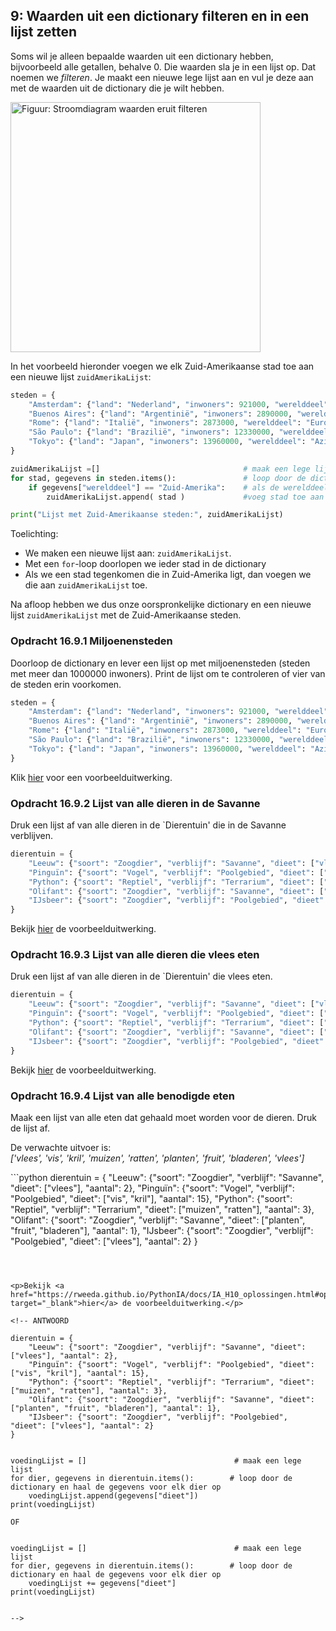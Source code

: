 <!-- Verbeterde versie van H16_IA_9_filteren.md -->

## 9: Waarden uit een dictionary filteren en in een lijst zetten

<p>Soms wil je alleen bepaalde waarden uit een dictionary hebben, bijvoorbeeld alle getallen, behalve 0. Die waarden sla je in een lijst op. Dat noemen we <i>filteren</i>. Je maakt een nieuwe lege lijst aan en vul je deze aan met de waarden uit de dictionary die je wilt hebben.</p>

<p><img src="https://course.cs.ru.nl/pythonVO/img/10.2FilterWeekendenEruit_Stroomdiagram.png" alt="Figuur: Stroomdiagram waarden eruit filteren" width="400"></p>


<p>In het voorbeeld hieronder voegen we elk Zuid-Amerikaanse stad toe aan een nieuwe lijst <code>zuidAmerikaLijst</code>:</p>



```python
steden = {
    "Amsterdam": {"land": "Nederland", "inwoners": 921000, "werelddeel": "Europa"},
    "Buenos Aires": {"land": "Argentinië", "inwoners": 2890000, "werelddeel": "Zuid-Amerika"},
    "Rome": {"land": "Italië", "inwoners": 2873000, "werelddeel": "Europa"},
    "São Paulo": {"land": "Brazilië", "inwoners": 12330000, "werelddeel": "Zuid-Amerika"},
    "Tokyo": {"land": "Japan", "inwoners": 13960000, "werelddeel": "Azië"}
}

zuidAmerikaLijst =[]                                # maak een lege lijst
for stad, gegevens in steden.items():               # loop door de dictionary en haal de gegevens voor elke stad op
	if gegevens["werelddeel"] == "Zuid-Amerika":    # als de werelddeel Zuid-Amerika is
		zuidAmerikaLijst.append( stad )	            #voeg stad toe aan zuidAmerikaLijst

print("Lijst met Zuid-Amerikaanse steden:", zuidAmerikaLijst)
```

<p>Toelichting:</p>
<ul>
    <li>We maken een nieuwe lijst aan: <code>zuidAmerikaLijst</code>.</li>
    <li>Met een <code>for</code>-loop doorlopen we ieder stad in de dictionary</li>
    <li>Als we een stad tegenkomen die in Zuid-Amerika ligt, dan voegen we die aan <code>zuidAmerikaLijst</code> toe.</li>
</ul>
Na afloop hebben we dus onze oorspronkelijke dictionary en een nieuwe lijst <code>zuidAmerikaLijst</code> met de Zuid-Amerikaanse steden.

### Opdracht 16.9.1 Miljoenensteden

Doorloop de dictionary en lever een lijst op met miljoenensteden (steden met meer dan 1000000 inwoners). Print de lijst om te controleren of vier van de steden erin voorkomen.


```python
steden = {
    "Amsterdam": {"land": "Nederland", "inwoners": 921000, "werelddeel": "Europa"},
    "Buenos Aires": {"land": "Argentinië", "inwoners": 2890000, "werelddeel": "Zuid-Amerika"},
    "Rome": {"land": "Italië", "inwoners": 2873000, "werelddeel": "Europa"},
    "São Paulo": {"land": "Brazilië", "inwoners": 12330000, "werelddeel": "Zuid-Amerika"},
    "Tokyo": {"land": "Japan", "inwoners": 13960000, "werelddeel": "Azië"}
}


```

<p>Klik <a href="https://rweeda.github.io/PythonIA/docs/IA_H15_oplossingen.html#opgave1691">hier</a> voor een voorbeelduitwerking.</p>

<!-- ANTWOORD
miljoenenstedenLijst =[]                            # maak een lege lijst
for stad, gegevens in steden.items():               # loop door de dictionary en haal de gegevens voor elke stad op
	if gegevens["inwoners"] > 1000000 :              # als er meer dan 1 miljoen inwoners zijn
		miljoenenstedenLijst.append( stad )	        # voeg stad toe aan miljoenenstedenLijst

print("Lijst met miljoenensteden:", miljoenenstedenLijst)
-->


### Opdracht 16.9.2 Lijst van alle dieren in de Savanne

Druk een lijst af van alle dieren in de `Dierentuin' die in de Savanne verblijven.


```python
dierentuin = {
    "Leeuw": {"soort": "Zoogdier", "verblijf": "Savanne", "dieet": ["vlees"], "aantal": 2},
    "Pinguïn": {"soort": "Vogel", "verblijf": "Poolgebied", "dieet": ["vis", "kril"], "aantal": 15},
    "Python": {"soort": "Reptiel", "verblijf": "Terrarium", "dieet": ["muizen", "ratten"], "aantal": 3},
    "Olifant": {"soort": "Zoogdier", "verblijf": "Savanne", "dieet": ["planten", "fruit", "bladeren"], "aantal": 1},
    "IJsbeer": {"soort": "Zoogdier", "verblijf": "Poolgebied", "dieet": ["vlees"], "aantal": 2}
}
```


<p>Bekijk <a href="https://rweeda.github.io/PythonIA/docs/IA_H10_oplossingen.html#opgave1692" target="_blank">hier</a> de voorbeelduitwerking.</p>

<!--
dierentuin = {
    "Leeuw": {"soort": "Zoogdier", "verblijf": "Savanne", "dieet": ["vlees"], "aantal": 2},
    "Pinguïn": {"soort": "Vogel", "verblijf": "Poolgebied", "dieet": ["vis", "kril"], "aantal": 15},
    "Python": {"soort": "Reptiel", "verblijf": "Terrarium", "dieet": ["muizen", "ratten"], "aantal": 3},
    "Olifant": {"soort": "Zoogdier", "verblijf": "Savanne", "dieet": ["planten", "fruit", "bladeren"], "aantal": 1},
    "IJsbeer": {"soort": "Zoogdier", "verblijf": "Poolgebied", "dieet": ["vlees"], "aantal": 2}
}

savanneLijst = []                                 # maak een lege lijst
for dier, gegevens in dierentuin.items():        # loop door de dictionary en haal de gegevens voor elk dier op
    if gegevens["verblijf"] == "Savanne":         # als het verblijf de Savanne is
        savanneLijst.append(dier)                  # voeg het dier toe aan savanneLijst

print(savanneLijst)
-->

### Opdracht 16.9.3 Lijst van alle dieren die vlees eten

Druk een lijst af van alle dieren in de `Dierentuin' die vlees eten.



```python
dierentuin = {
    "Leeuw": {"soort": "Zoogdier", "verblijf": "Savanne", "dieet": ["vlees"], "aantal": 2},
    "Pinguïn": {"soort": "Vogel", "verblijf": "Poolgebied", "dieet": ["vis", "kril"], "aantal": 15},
    "Python": {"soort": "Reptiel", "verblijf": "Terrarium", "dieet": ["muizen", "ratten"], "aantal": 3},
    "Olifant": {"soort": "Zoogdier", "verblijf": "Savanne", "dieet": ["planten", "fruit", "bladeren"], "aantal": 1},
    "IJsbeer": {"soort": "Zoogdier", "verblijf": "Poolgebied", "dieet": ["vlees"], "aantal": 2}
}

```


<p>Bekijk <a href="https://rweeda.github.io/PythonIA/docs/IA_H10_oplossingen.html#opgave16.9.3" target="_blank">hier</a> de voorbeelduitwerking.</p>

<!--
dierentuin = {
    "Leeuw": {"soort": "Zoogdier", "verblijf": "Savanne", "dieet": ["vlees"], "aantal": 2},
    "Pinguïn": {"soort": "Vogel", "verblijf": "Poolgebied", "dieet": ["vis", "kril"], "aantal": 15},
    "Python": {"soort": "Reptiel", "verblijf": "Terrarium", "dieet": ["muizen", "ratten"], "aantal": 3},
    "Olifant": {"soort": "Zoogdier", "verblijf": "Savanne", "dieet": ["planten", "fruit", "bladeren"], "aantal": 1},
    "IJsbeer": {"soort": "Zoogdier", "verblijf": "Poolgebied", "dieet": ["vlees"], "aantal": 2}
}

vleesDiet = []                                 # maak een lege lijst
for dier, gegevens in dierentuin.items():        # loop door de dictionary en haal de gegevens voor elk dier op
    if "vlees" in gegevens["dieet"]:            # als er vlees in het dieet van het dier zit
        vleesDiet.append(dier)                  # voeg het dier toe aan vleesDiet

print(vleesDiet)
-->

### Opdracht 16.9.4 Lijst van alle benodigde eten

<p>Maak een lijst van alle eten dat gehaald moet worden voor de dieren. Druk de lijst af.</p>
<p>
<p>De verwachte uitvoer is:<br>
<i>  ['vlees', 'vis', 'kril', 'muizen', 'ratten', 'planten', 'fruit', 'bladeren', 'vlees']
</i>
</p>
```python
dierentuin = {
    "Leeuw": {"soort": "Zoogdier", "verblijf": "Savanne", "dieet": ["vlees"], "aantal": 2},
    "Pinguïn": {"soort": "Vogel", "verblijf": "Poolgebied", "dieet": ["vis", "kril"], "aantal": 15},
    "Python": {"soort": "Reptiel", "verblijf": "Terrarium", "dieet": ["muizen", "ratten"], "aantal": 3},
    "Olifant": {"soort": "Zoogdier", "verblijf": "Savanne", "dieet": ["planten", "fruit", "bladeren"], "aantal": 1},
    "IJsbeer": {"soort": "Zoogdier", "verblijf": "Poolgebied", "dieet": ["vlees"], "aantal": 2}
}

```

  

<p>Bekijk <a href="https://rweeda.github.io/PythonIA/docs/IA_H10_oplossingen.html#opgave1694" target="_blank">hier</a> de voorbeelduitwerking.</p>

<!-- ANTWOORD

dierentuin = {
    "Leeuw": {"soort": "Zoogdier", "verblijf": "Savanne", "dieet": ["vlees"], "aantal": 2},
    "Pinguïn": {"soort": "Vogel", "verblijf": "Poolgebied", "dieet": ["vis", "kril"], "aantal": 15},
    "Python": {"soort": "Reptiel", "verblijf": "Terrarium", "dieet": ["muizen", "ratten"], "aantal": 3},
    "Olifant": {"soort": "Zoogdier", "verblijf": "Savanne", "dieet": ["planten", "fruit", "bladeren"], "aantal": 1},
    "IJsbeer": {"soort": "Zoogdier", "verblijf": "Poolgebied", "dieet": ["vlees"], "aantal": 2}
}


voedingLijst = []                                 # maak een lege lijst
for dier, gegevens in dierentuin.items():        # loop door de dictionary en haal de gegevens voor elk dier op
    voedingLijst.append(gegevens["dieet"])                   
print(voedingLijst)

OF


voedingLijst = []                                 # maak een lege lijst
for dier, gegevens in dierentuin.items():        # loop door de dictionary en haal de gegevens voor elk dier op             
    voedingLijst += gegevens["dieet"]     
print(voedingLijst)


-->

